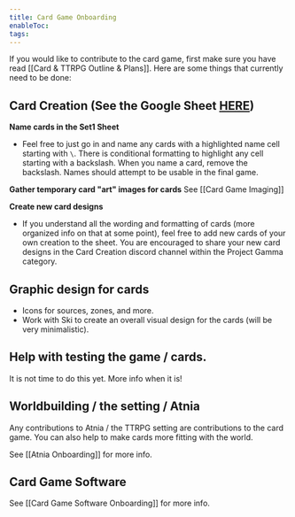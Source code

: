 ```yaml
---
title: Card Game Onboarding
enableToc: 
tags:
---
```

If you would like to contribute to the card game, first make sure you have read [[Card & TTRPG Outline & Plans]]. Here are some things that currently need to be done:
## Card Creation (See the Google Sheet [HERE](https://docs.google.com/spreadsheets/d/1RDuqokq3RVDQv1vOBgSlnQbRpQ1KFyX1tBaPVvDhRUk/edit#gid=1942849584))

**Name cards in the Set1 Sheet**
- Feel free to just go in and name any cards with a highlighted name cell starting with `\`. There is conditional formatting to highlight any cell starting with a backslash. When you name a card, remove the backslash. Names should attempt to be usable in the final game.

**Gather temporary card "art" images for cards**
See [[Card Game Imaging]]

**Create new card designs**
- If you understand all the wording and formatting of cards (more organized info on that at some point), feel free to add new cards of your own creation to the sheet. You are encouraged to share your new card designs in the Card Creation discord channel within the Project Gamma category.

## Graphic design for cards
-  Icons for sources, zones, and more.
-  Work with Ski to create an overall visual design for the cards (will be very minimalistic).

## Help with testing the game / cards.

It is not time to do this yet. More info when it is!

## Worldbuilding / the setting / Atnia

Any contributions to Atnia / the TTRPG setting are contributions to the card game. You can also help to make cards more fitting with the world.

See [[Atnia Onboarding]] for more info.

## Card Game Software

See [[Card Game Software Onboarding]] for more info.
